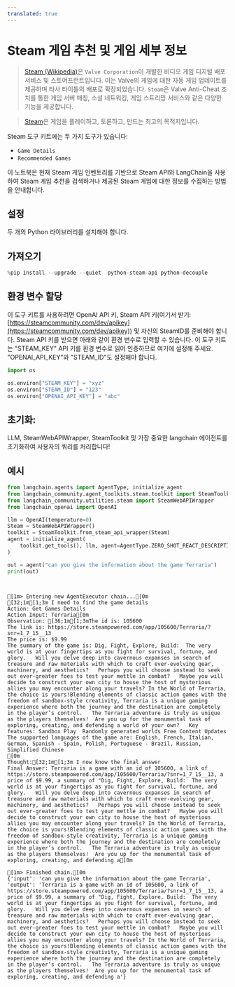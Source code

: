 ```yaml
---
translated: true
---
```


# Steam 게임 추천 및 게임 세부 정보

>[Steam (Wikipedia)](https://en.wikipedia.org/wiki/Steam_(service))은 `Valve Corporation`이 개발한 비디오 게임 디지털 배포 서비스 및 스토어프런트입니다. 이는 Valve의 게임에 대한 자동 게임 업데이트를 제공하며 타사 타이틀의 배포로 확장되었습니다. `Steam`은 Valve Anti-Cheat 조치를 통한 게임 서버 매칭, 소셜 네트워킹, 게임 스트리밍 서비스와 같은 다양한 기능을 제공합니다.

>[Steam](https://store.steampowered.com/about/)은 게임을 플레이하고, 토론하고, 만드는 최고의 목적지입니다.

Steam 도구 키트에는 두 가지 도구가 있습니다:
- `Game Details`
- `Recommended Games`

이 노트북은 현재 Steam 게임 인벤토리를 기반으로 Steam API와 LangChain을 사용하여 Steam 게임 추천을 검색하거나 제공된 Steam 게임에 대한 정보를 수집하는 방법을 안내합니다.

## 설정

두 개의 Python 라이브러리를 설치해야 합니다.

## 가져오기

```python
%pip install --upgrade --quiet  python-steam-api python-decouple
```

## 환경 변수 할당

이 도구 키트를 사용하려면 OpenAI API 키, Steam API 키(여기서 받기: [https://steamcommunity.com/dev/apikey](https://steamcommunity.com/dev/apikey)) 및 자신의 SteamID를 준비해야 합니다. Steam API 키를 받으면 아래와 같이 환경 변수로 입력할 수 있습니다.
이 도구 키트는 "STEAM_KEY" API 키를 환경 변수로 읽어 인증하므로 여기에 설정해 주세요. "OPENAI_API_KEY"와 "STEAM_ID"도 설정해야 합니다.

```python
import os

os.environ["STEAM_KEY"] = "xyz"
os.environ["STEAM_ID"] = "123"
os.environ["OPENAI_API_KEY"] = "abc"
```

## 초기화:

LLM, SteamWebAPIWrapper, SteamToolkit 및 가장 중요한 langchain 에이전트를 초기화하여 사용자의 쿼리를 처리합니다!

## 예시

```python
from langchain.agents import AgentType, initialize_agent
from langchain_community.agent_toolkits.steam.toolkit import SteamToolkit
from langchain_community.utilities.steam import SteamWebAPIWrapper
from langchain_openai import OpenAI
```

```python
llm = OpenAI(temperature=0)
Steam = SteamWebAPIWrapper()
toolkit = SteamToolkit.from_steam_api_wrapper(Steam)
agent = initialize_agent(
    toolkit.get_tools(), llm, agent=AgentType.ZERO_SHOT_REACT_DESCRIPTION, verbose=True
)
```

```python
out = agent("can you give the information about the game Terraria")
print(out)
```

```output


[1m> Entering new AgentExecutor chain...[0m
[32;1m[1;3m I need to find the game details
Action: Get Games Details
Action Input: Terraria[0m
Observation: [36;1m[1;3mThe id is: 105600
The link is: https://store.steampowered.com/app/105600/Terraria/?snr=1_7_15__13
The price is: $9.99
The summary of the game is: Dig, Fight, Explore, Build:  The very world is at your fingertips as you fight for survival, fortune, and glory.   Will you delve deep into cavernous expanses in search of treasure and raw materials with which to craft ever-evolving gear, machinery, and aesthetics?   Perhaps you will choose instead to seek out ever-greater foes to test your mettle in combat?   Maybe you will decide to construct your own city to house the host of mysterious allies you may encounter along your travels? In the World of Terraria, the choice is yours!Blending elements of classic action games with the freedom of sandbox-style creativity, Terraria is a unique gaming experience where both the journey and the destination are completely in the player’s control.   The Terraria adventure is truly as unique as the players themselves!  Are you up for the monumental task of exploring, creating, and defending a world of your own?   Key features: Sandbox Play  Randomly generated worlds Free Content Updates
The supported languages of the game are: English, French, Italian, German, Spanish - Spain, Polish, Portuguese - Brazil, Russian, Simplified Chinese
[0m
Thought:[32;1m[1;3m I now know the final answer
Final Answer: Terraria is a game with an id of 105600, a link of https://store.steampowered.com/app/105600/Terraria/?snr=1_7_15__13, a price of $9.99, a summary of "Dig, Fight, Explore, Build:  The very world is at your fingertips as you fight for survival, fortune, and glory.   Will you delve deep into cavernous expanses in search of treasure and raw materials with which to craft ever-evolving gear, machinery, and aesthetics?   Perhaps you will choose instead to seek out ever-greater foes to test your mettle in combat?   Maybe you will decide to construct your own city to house the host of mysterious allies you may encounter along your travels? In the World of Terraria, the choice is yours!Blending elements of classic action games with the freedom of sandbox-style creativity, Terraria is a unique gaming experience where both the journey and the destination are completely in the player’s control.   The Terraria adventure is truly as unique as the players themselves!  Are you up for the monumental task of exploring, creating, and defending a[0m

[1m> Finished chain.[0m
{'input': 'can you give the information about the game Terraria', 'output': 'Terraria is a game with an id of 105600, a link of https://store.steampowered.com/app/105600/Terraria/?snr=1_7_15__13, a price of $9.99, a summary of "Dig, Fight, Explore, Build:  The very world is at your fingertips as you fight for survival, fortune, and glory.   Will you delve deep into cavernous expanses in search of treasure and raw materials with which to craft ever-evolving gear, machinery, and aesthetics?   Perhaps you will choose instead to seek out ever-greater foes to test your mettle in combat?   Maybe you will decide to construct your own city to house the host of mysterious allies you may encounter along your travels? In the World of Terraria, the choice is yours!Blending elements of classic action games with the freedom of sandbox-style creativity, Terraria is a unique gaming experience where both the journey and the destination are completely in the player’s control.   The Terraria adventure is truly as unique as the players themselves!  Are you up for the monumental task of exploring, creating, and defending a'}
```
